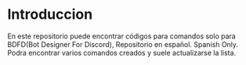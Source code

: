 # Introduccion
En este repositorio puede encontrar códigos para comandos solo para BDFD(Bot Designer For Discord), Repositorio en español. Spanish Only.
Podra encontrar varios comandos creados y suele actualizarse la lista.
